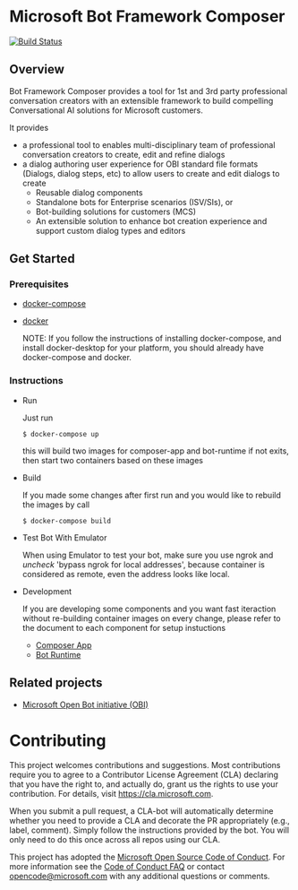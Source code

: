 
# Microsoft Bot Framework Composer

[![Build Status](https://fuselabs.visualstudio.com/Composer/_apis/build/status/ComposerCI/Composer-CI?branchName=master)](https://fuselabs.visualstudio.com/Composer/_build/latest?definitionId=516&branchName=master)

## Overview 

Bot Framework Composer provides a tool for 1st and 3rd party professional conversation creators with an extensible framework to build compelling Conversational AI solutions for Microsoft customers. 

It provides 
* a professional tool to enables multi-disciplinary team of professional conversation creators to create, edit and refine dialogs 
* a dialog authoring user experience for OBI standard file formats (Dialogs, dialog steps, etc) to allow users to create and edit dialogs to create 
  * Reusable dialog components 
  * Standalone bots for Enterprise scenarios (ISV/SIs), or 
  * Bot-building solutions for customers (MCS)
  * An extensible solution to enhance bot creation experience and support custom dialog types and editors 

## Get Started

### Prerequisites

* [docker-compose](https://docs.docker.com/compose/install/)
* [docker](https://www.docker.com/)

  NOTE: If you follow the instructions of installing docker-compose, and install docker-desktop for your platform, you should already have docker-compose and docker. 

### Instructions

* Run

    Just run
    ```
    $ docker-compose up
    ```
    this will build two images for composer-app and bot-runtime if not exits, then start two containers based on these images

* Build

    If you made some changes after first run and you would like to rebuild the images by call

    ```
    $ docker-compose build
    ```

* Test Bot With Emulator

    When using Emulator to test your bot, make sure you use ngrok and *uncheck* 'bypass ngrok for local addresses', because container is considered as remote, even the address looks like local. 
   

* Development

    If you are developing some components and you want fast iteraction without re-building container images on every change, please refer to the document to each component for setup instuctions
    
    * [Composer App](https://github.com/microsoft/BotFramework-Composer/tree/master/Composer)
    * [Bot Runtime](https://github.com/microsoft/BotFramework-Composer/tree/master/BotProject/CSharp)


## Related projects
* [Microsoft Open Bot initiative (OBI)](https://github.com/Microsoft/botframework-obi)

# Contributing

This project welcomes contributions and suggestions.  Most contributions require you to agree to a
Contributor License Agreement (CLA) declaring that you have the right to, and actually do, grant us
the rights to use your contribution. For details, visit https://cla.microsoft.com.

When you submit a pull request, a CLA-bot will automatically determine whether you need to provide
a CLA and decorate the PR appropriately (e.g., label, comment). Simply follow the instructions
provided by the bot. You will only need to do this once across all repos using our CLA.

This project has adopted the [Microsoft Open Source Code of Conduct](https://opensource.microsoft.com/codeofconduct/).
For more information see the [Code of Conduct FAQ](https://opensource.microsoft.com/codeofconduct/faq/) or
contact [opencode@microsoft.com](mailto:opencode@microsoft.com) with any additional questions or comments.
